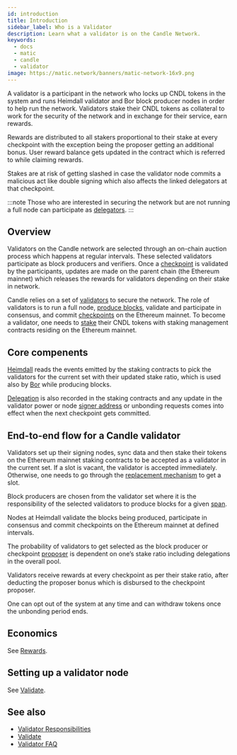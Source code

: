 ```yaml
---
id: introduction
title: Introduction
sidebar_label: Who is a Validator
description: Learn what a validator is on the Candle Network.
keywords:
  - docs
  - matic
  - candle
  - validator
image: https://matic.network/banners/matic-network-16x9.png
---
```


A validator is a participant in the network who locks up CNDL tokens in the system and runs Heimdall validator and Bor block producer nodes in order to help run the network. Validators stake their CNDL tokens as collateral to work for the security of the network and in exchange for their service, earn rewards.

Rewards are distributed to all stakers proportional to their stake at every checkpoint with the exception being the proposer getting an additional bonus. User reward balance gets updated in the contract which is referred to while claiming rewards.

Stakes are at risk of getting slashed in case the validator node commits a malicious act like double signing which also affects the linked delegators at that checkpoint.

:::note
Those who are interested in securing the network but are not running a full node can participate as [delegators](/docs/validate/glossary#delegator).
:::

## Overview

Validators on the Candle network are selected through an on-chain auction process which happens at regular intervals. These selected validators participate as block producers and verifiers. Once a [checkpoint](/docs/validate/glossary#checkpoint-transaction) is validated by the participants, updates are made on the parent chain (the Ethereum mainnet) which releases the rewards for validators depending on their stake in network.

Candle relies on a set of [validators](/docs/validate/glossary#validator) to secure the network. The role of validators is to run a full node, [produce blocks](/docs/validate/glossary#block-producer), validate and participate in consensus, and commit [checkpoints](/docs/validate/glossary#checkpoint-transaction) on the Ethereum mainnet. To become a validator, one needs to [stake](/docs/validate/glossary#staking) their CNDL tokens with staking management contracts residing on the Ethereum mainnet.

## Core compenents

[Heimdall](/docs/validate/glossary#heimdall) reads the events emitted by the staking contracts to pick the validators for the current set with their updated stake ratio, which is used also by [Bor](/docs/validate/glossary#bor) while producing blocks.

[Delegation](/docs/validate/glossary#delegator) is also recorded in the staking contracts and any update in the validator power or node [signer address](/docs/validate/glossary#signer-address) or unbonding requests comes into effect when the next checkpoint gets committed.


## End-to-end flow for a Candle validator

Validators set up their signing nodes, sync data and then stake their tokens on the Ethereum mainnet staking contracts to be accepted as a validator in the current set. If a slot is vacant, the validator is accepted immediately. Otherwise, one needs to go through the [replacement mechanism](/docs/validate/validate/replace-validator) to get a slot.

Block producers are chosen from the validator set where it is the responsibility of the selected validators to produce blocks for a given [span](/docs/validate/glossary#span).

Nodes at Heimdall validate the blocks being produced, participate in consensus and commit checkpoints on the Ethereum mainnet at defined intervals.

The probability of validators to get selected as the block producer or checkpoint [proposer](/docs/validate/glossary#proposer) is dependent on one’s stake ratio including delegations in the overall pool.

Validators receive rewards at every checkpoint as per their stake ratio, after deducting the proposer bonus which is disbursed to the checkpoint proposer.

One can opt out of the system at any time and can withdraw tokens once the unbonding period ends.

## Economics

See [Rewards](/docs/validate/rewards).

## Setting up a validator node

See [Validate](/docs/validate/validate/getting-started).

## See also

* [Validator Responsibilities](/docs/validate/validate/validator-responsibilities)
* [Validate](/docs/validate/validate/getting-started)
* [Validator FAQ](/docs/validate/validator-faq)
